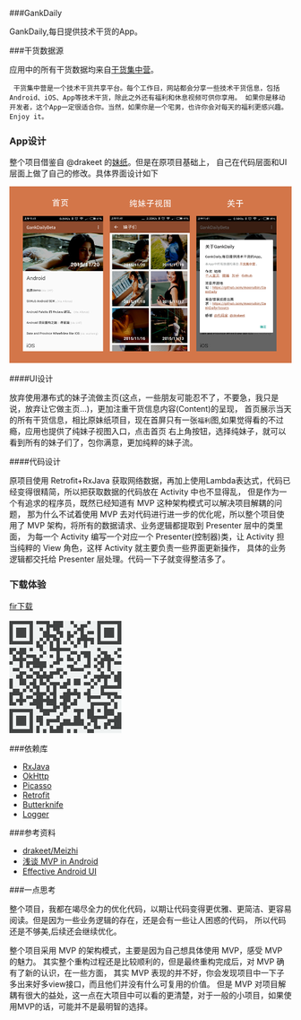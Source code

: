 ###GankDaily

GankDaily,每日提供技术干货的App。

###干货数据源

应用中的所有干货数据均来自[干货集中营](http://gank.io/)。

` 干货集中营是一个技术干货共享平台。每个工作日，网站都会分享一些技术干货信息，包括Android、iOS、App等技术干货，除此之外还有福利和休息视频可供你享用。
如果你是移动开发者，这个App一定很适合你。当然，如果你是一个宅男，也许你会对每天的福利更感兴趣。Enjoy it。`

### App设计

整个项目借鉴自 @drakeet 的[妹纸](https://github.com/drakeet/Meizhi)。但是在原项目基础上，
自己在代码层面和UI层面上做了自己的修改。具体界面设计如下

![gank_daily_introduce](/art/gank_introduce.png "")

####UI设计

放弃使用瀑布式的妹子流做主页(这点，一些朋友可能忍不了，不要急，我只是说，放弃让它做主页...)，更加注重干货信息内容(Content)的呈现，
首页展示当天的所有干货信息，相比原妹纸项目，现在首屏只有一张`福利`图,如果觉得看的不过瘾，应用也提供了纯妹子视图入口，点击首页
右上角按钮，选择纯妹子，就可以看到所有的妹子们了，包你满意，更加纯粹的妹子流。

####代码设计

原项目使用 Retrofit+RxJava 获取网络数据，再加上使用Lambda表达式，代码已经变得很精简，所以把获取数据的代码放在 Activity 中也不显得乱，
但是作为一个有追求的程序员，既然已经知道有 MVP 这种架构模式可以解决项目解耦的问题，
那为什么不试着使用 MVP 去对代码进行进一步的优化呢，所以整个项目使用了 MVP 架构，将所有的数据请求、业务逻辑都提取到 Presenter 层中的类里面，
为每一个 Activity 编写一个对应一个 Presenter(控制器)类，让 Activity 担当纯粹的 View 角色，这样 Activity 就主要负责一些界面更新操作，
具体的业务逻辑都交托给 Presenter 层处理。代码一下子就变得整洁多了。

### 下载体验 ###

[fir下载](http://fir.im/gankdaily)<br>
<br>
![扫码下载](/art/download.png "扫码下载")
   
###依赖库   

* [RxJava](https://github.com/ReactiveX/RxJava) 
* [OkHttp](https://github.com/square/okhttp)
* [Picasso](https://github.com/square/picasso)
* [Retrofit](https://github.com/square/retrofit)
* [Butterknife](https://github.com/JakeWharton/butterknife)
* [Logger](https://github.com/orhanobut/logger)

###参考资料

* [drakeet/Meizhi](https://github.com/drakeet/Meizhi)
* [浅谈 MVP in Android](http://blog.csdn.net/lmj623565791/article/details/46596109)
* [Effective Android UI](https://github.com/pedrovgs/EffectiveAndroidUI)

###一点思考

整个项目，我都在竭尽全力的优化代码，以期让代码变得更优雅、更简洁、更容易阅读。但是因为一些业务逻辑的存在，还是会有一些让人困惑的代码，
所以代码还是不够美,后续还会继续优化。

整个项目采用 MVP 的架构模式，主要是因为自己想具体使用 MVP，感受 MVP 的魅力。
其实整个重构过程还是比较顺利的，但是最终重构完成后，对 MVP 确有了新的认识，在一些方面，
其实 MVP 表现的并不好，你会发现项目中一下子多出来好多view接口，而且他们并没有什么可复用的价值。
但是 MVP 对项目解耦有很大的益处，这一点在大项目中可以看的更清楚，对于一般的小项目，如果使用MVP的话，可能并不是最明智的选择。




